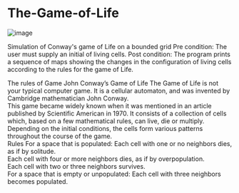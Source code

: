 # The-Game-of-Life
![image](https://user-images.githubusercontent.com/58814689/130366114-0cf77c12-7fbc-4189-968f-79926b8336c3.png)

Simulation of Conway's game of Life on a bounded grid 
Pre condition: The user must supply an initial of living cells. 
Post condition: The program prints a sequence of maps showing the changes in the configuration of living cells according to the rules for the game of Life.  

The rules of Game John Conway’s Game of Life The Game of Life is not your typical computer game. It is a cellular automaton, and was invented by Cambridge mathematician John Conway.  
This game became widely known when it was mentioned in an article published by Scientific American in 1970. It consists of a collection of cells which, based on a few mathematical rules, can live, die or multiply. Depending on the initial conditions, the cells form various patterns throughout the course of the game.  
Rules For a space that is populated: 
Each cell with one or no neighbors dies, as if by solitude.  
Each cell with four or more neighbors dies, as if by overpopulation.   
Each cell with two or three neighbors survives.  
For a space that is empty or unpopulated:
     Each cell with three neighbors becomes populated.
